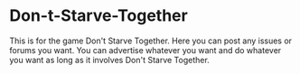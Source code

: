 # Don-t-Starve-Together
This is for the game Don't Starve Together. Here you can post any issues or forums you want. You can advertise whatever you want and do whatever you want as long as it involves Don't Starve Together.


